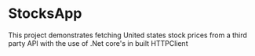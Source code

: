 # StocksApp

This project demonstrates fetching United states stock prices from a third party API with the use of .Net core's in built HTTPClient
